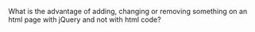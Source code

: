 What is the advantage of adding, changing or removing something on an html page with jQuery and not with html code?